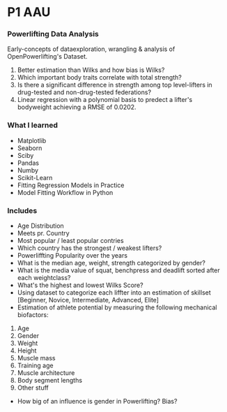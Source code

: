 # P1 AAU 
### **Powerlifting Data Analysis**
Early-concepts of dataexploration, wrangling & analysis of OpenPowerlifting's Dataset. 
1. Better estimation than Wilks and how bias is Wilks?
2. Which important body traits correlate with total strength?
3. Is there a significant difference in strength among top level-lifters in drug-tested and non-drug-tested federations?
4. Linear regression with a polynomial basis to predect a lifter's bodyweight achieving a RMSE of 0.0202.

### What I learned 
* Matplotlib
* Seaborn
* Sciby
* Pandas
* Numby
* Scikit-Learn
* Fitting Regression Models in Practice
* Model Fitting Workflow in Python

### Includes
- Age Distribution 
- Meets pr. Country
- Most popular / least popular contries
- Which country has the strongest / weakest lifters?
- Powerliffting Popularity over the years
- What is the median age, weight, strength categorized by gender?
- What is the media value of squat, benchpress and deadlift sorted after each weightclass?
- What's the highest and lowest Wilks Score?
- Using dataset to categorize each liffter into an estimation of skillset [Beginner, Novice, Intermediate, Advanced, Elite]
- Estimation of athlete potential by measuring the following mechanical biofactors:
1. Age
2. Gender
3. Weight
4. Height
5. Muscle mass
6. Training age
7. Muscle architecture
8. Body segment lengths
9. Other stuff
- How big of an influence is gender in Powerlifting? Bias?
